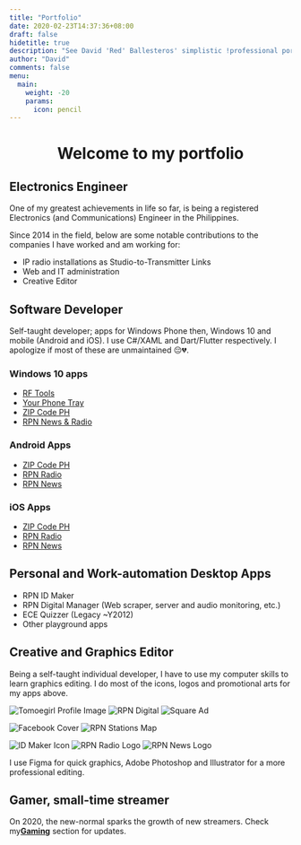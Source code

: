 ```yaml
---
title: "Portfolio"
date: 2020-02-23T14:37:36+08:00
draft: false
hidetitle: true
description: "See David 'Red' Ballesteros' simplistic !professional portfolio"
author: "David"
comments: false
menu:
  main:
    weight: -20
    params:
      icon: pencil
---
```


<!-- {{< figure src="featured-image.png" alt="Red David Logo" width="128px" >}} -->

<h1 style="text-align:center;">Welcome to my portfolio</h1>

## Electronics Engineer

One of my greatest achievements in life so far, is being a registered Electronics (and Communications) Engineer in the Philippines.

Since 2014 in the field, below are some notable contributions to the companies I have worked and am working for:

- IP radio installations as Studio-to-Transmitter Links
- Web and IT administration
- Creative Editor

## Software Developer

Self-taught developer; apps for Windows Phone then, Windows 10 and mobile (Android and iOS). I use C#/XAML and Dart/Flutter respectively.
I apologize if most of these are unmaintained 😔💔.

### Windows 10 apps

- <a class="link" href="https://www.microsoft.com/store/productid/9nblggh41btt" target="_blank">RF Tools</a>
- <a class="link" href="https://www.microsoft.com/store/productid/9P9F9D77ZB0N" target="_blank">Your Phone Tray</a>
- <a class="link" href="https://www.microsoft.com/store/productid/9nblggh5gft6" target="_blank">ZIP Code PH</a>
- <a class="link" href="https://www.microsoft.com/store/productid/9PHL469C0Z20" target="_blank">RPN News & Radio</a>

### Android Apps

- <a class="link" href="https://play.google.com/store/apps/details?id=xyz.reddvid.zipcodeph" target="_blank">ZIP Code PH</a>
- <a class="link" href="https://play.google.com/store/apps/details?id=com.rpnradio.radiov1" target="_blank">RPN Radio</a>
- <a class="link" href="https://play.google.com/store/apps/details?id=com.rpnradio.news" target="_blank">RPN News</a>

### iOS Apps

- <a class="link" href="https://apps.apple.com/us/app/zip-code-ph/id1555921863?ign-itscg=30200&ign-itsct=apps_box" target="_blank">ZIP Code PH</a>
- <a class="link" href="https://apps.apple.com/us/app/rpn-radio/id1571699396" target="_blank">RPN Radio</a>
- <a class="link" href="https://apps.apple.com/us/app/rpn-radio/id1571699396" target="_blank">RPN News</a>

## Personal and Work-automation Desktop Apps

- RPN ID Maker
- RPN Digital Manager (Web scraper, server and audio monitoring, etc.)
- ECE Quizzer (Legacy ~Y2012)
- Other playground apps

## Creative and Graphics Editor

Being a self-taught individual developer, I have to use my computer skills to learn graphics editing. I do most of the icons, logos and promotional arts for my apps above.

![Tomoegirl Profile Image](tomoegirl-white.png)
![RPN Digital](rpn-digital.png)
![Square Ad](dzrl_fb_ad.png)

![Facebook Cover](dxkp_fb_cover.png)
![RPN Stations Map](philippine-map-rpn-stations.png)

![ID Maker Icon](idmaker.png)
![RPN Radio Logo](rpn-radio-logo-512x.png)
![RPN News Logo](rpn-news-logo-512x.png)

I use Figma for quick graphics, Adobe Photoshop and Illustrator for a more professional editing.

## Gamer, small-time streamer

On 2020, the new-normal sparks the growth of new streamers. Check my<a class="link" href="/gaming">**Gaming**</a> section for updates.
